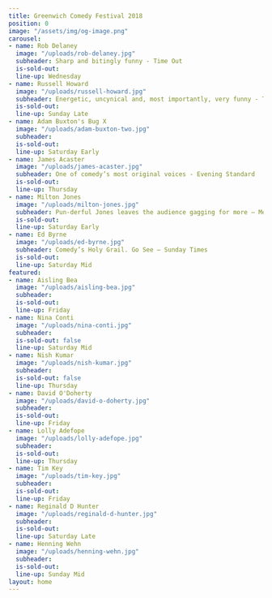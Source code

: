 ```yaml
---
title: Greenwich Comedy Festival 2018
position: 0
image: "/assets/img/og-image.png"
carousel:
- name: Rob Delaney
  image: "/uploads/rob-delaney.jpg"
  subheader: Sharp and bitingly funny - Time Out
  is-sold-out: 
  line-up: Wednesday
- name: Russell Howard
  image: "/uploads/russell-howard.jpg"
  subheader: Energetic, uncynical and, most importantly, very funny - The Times
  is-sold-out: 
  line-up: Sunday Late
- name: Adam Buxton's Bug X
  image: "/uploads/adam-buxton-two.jpg"
  subheader: 
  is-sold-out: 
  line-up: Saturday Early
- name: James Acaster
  image: "/uploads/james-acaster.jpg"
  subheader: One of comedy’s most original voices - Evening Standard
  is-sold-out: 
  line-up: Thursday
- name: Milton Jones
  image: "/uploads/milton-jones.jpg"
  subheader: Pun-derful Jones leaves the audience gagging for more — Metro
  is-sold-out: 
  line-up: Saturday Early
- name: Ed Byrne
  image: "/uploads/ed-byrne.jpg"
  subheader: Comedy’s Holy Grail. Go See — Sunday Times
  is-sold-out: 
  line-up: Saturday Mid
featured:
- name: Aisling Bea
  image: "/uploads/aisling-bea.jpg"
  subheader: 
  is-sold-out: 
  line-up: Friday
- name: Nina Conti
  image: "/uploads/nina-conti.jpg"
  subheader: 
  is-sold-out: false
  line-up: Saturday Mid
- name: Nish Kumar
  image: "/uploads/nish-kumar.jpg"
  subheader: 
  is-sold-out: false
  line-up: Thursday
- name: David O'Doherty
  image: "/uploads/david-o-doherty.jpg"
  subheader: 
  is-sold-out: 
  line-up: Friday
- name: Lolly Adefope
  image: "/uploads/lolly-adefope.jpg"
  subheader: 
  is-sold-out: 
  line-up: Thursday
- name: Tim Key
  image: "/uploads/tim-key.jpg"
  subheader: 
  is-sold-out: 
  line-up: Friday
- name: Reginald D Hunter
  image: "/uploads/reginald-d-hunter.jpg"
  subheader: 
  is-sold-out: 
  line-up: Saturday Late
- name: Henning Wehn
  image: "/uploads/henning-wehn.jpg"
  subheader: 
  is-sold-out: 
  line-up: Sunday Mid
layout: home
---
```


